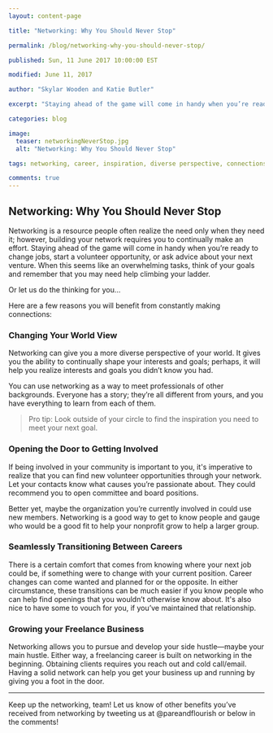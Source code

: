 ```yaml
---
layout: content-page

title: "Networking: Why You Should Never Stop"

permalink: /blog/networking-why-you-should-never-stop/

published: Sun, 11 June 2017 10:00:00 EST

modified: June 11, 2017

author: "Skylar Wooden and Katie Butler"

excerpt: "Staying ahead of the game will come in handy when you’re ready to change jobs, start a volunteer opportunity, or ask advice about your next venture. When this seems like an overwhelming tasks, think of your goals and remember that you may need help climbing your ladder."

categories: blog

image:
  teaser: networkingNeverStop.jpg
  alt: "Networking: Why You Should Never Stop"

tags: networking, career, inspiration, diverse perspective, connections

comments: true
---
```


## Networking: Why You Should Never Stop
Networking is a resource people often realize the need only when they need it; however, building your network requires you to continually make an effort. Staying ahead of the game will come in handy when you’re ready to change jobs, start a volunteer opportunity, or ask advice about your next venture. When this seems like an overwhelming tasks, think of your goals and remember that you may need help climbing your ladder.  
 
Or let us do the thinking for you… 
 
Here are a few reasons you will benefit from constantly making connections: 

### Changing Your World View
Networking can give you a more diverse perspective of your world. It gives you the ability to continually shape your interests and goals; perhaps, it will help you realize interests and goals you didn’t know you had. 
 
You can use networking as a way to meet professionals of other backgrounds. Everyone has a story; they’re all different from yours, and you have everything to learn from each of them. 

<blockquote>
	<p><span class="boldText">Pro tip</span>: Look outside of your circle to find the inspiration you need to meet your next goal.</p>
</blockquote>

### Opening the Door to Getting Involved
If being involved in your community is important to you, it's imperative to realize that you can find new volunteer opportunities through your network. Let your contacts know what causes you’re passionate about. They could recommend you to open committee and board positions. 
 
Better yet, maybe the organization you’re currently involved in could use new members. Networking is a good way to get to know people and gauge who would be a good fit to help your nonprofit grow to help a larger group.

### Seamlessly Transitioning Between Careers 
There is a certain comfort that comes from knowing where your next job could be, if something were to change with your current position. Career changes can come wanted and planned for or the opposite. In either circumstance, these transitions can be much easier if you know people who can help find openings that you wouldn’t otherwise know about. It's also nice to have some to vouch for you, if you’ve maintained that relationship.

### Growing your Freelance Business
Networking allows you to pursue and develop your side hustle—maybe your main hustle. Either way, a freelancing career is built on networking in the beginning. Obtaining clients requires you reach out and cold call/email. Having a solid network can help you get your business up and running by giving you a foot in the door.

<hr class="secondary">

Keep up the networking, team! Let us know of other benefits you’ve received from networking by tweeting us at @pareandflourish or below in the comments!